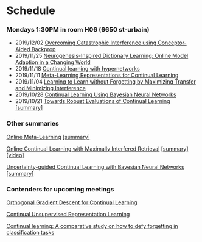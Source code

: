 # Schedule

### Mondays 1:30PM in room H06 (6650 st-urbain)

* 2019/12/02 [Overcoming Catastrophic Interference using Conceptor-Aided Backprop](https://openreview.net/pdf?id=B1al7jg0b)
* 2019/11/25 [Neurogenesis-Inspired Dictionary Learning: Online Model Adaption in a Changing World](https://arxiv.org/abs/1701.06106)
* 2019/11/18 [Continual learning with hypernetworks](https://arxiv.org/pdf/1906.00695.pdf)
* 2019/11/11 [Meta-Learning Representations for Continual Learning](https://arxiv.org/abs/1905.12588)
* 2019/11/04 [Learning to Learn without Forgetting by Maximizing Transfer and Minimizing Interference](https://arxiv.org/abs/1810.11910)
* 2019/10/28 [Continual Learning Using Bayesian Neural Networks](https://arxiv.org/abs/1910.04112)
* 2019/10/21 [Towards Robust Evaluations of Continual Learning](https://arxiv.org/abs/1805.09733) [[summary]](https://github.com/optimass/continual_learning_papers/blob/master/summaries/Towards_Robust_Evaluation_of_Continual_Learning.md)


### Other summaries

[Online Meta-Learning](https://arxiv.org/abs/1902.08438) [[summary]](https://github.com/optimass/continual_learning_papers/blob/master/summaries/Online_Meta-learning.md)

[Online Continual Learning with Maximally Interfered Retrieval](https://arxiv.org/abs/1908.04742) [[summary]](https://github.com/optimass/continual_learning_papers/blob/master/summaries/Maximally_Interfered_Retrieval.md) [[video]](https://www.youtube.com/watch?v=wfb9UV_n8jg)

[Uncertainty-guided Continual Learning with Bayesian Neural Networks](https://arxiv.org/abs/1906.02425)  [[summary]](https://www.shortscience.org/paper?bibtexKey=journals/corr/abs-1906-02425&a=mcaccia)

### Contenders for upcoming meetings

[Orthogonal Gradient Descent for Continual Learning](https://arxiv.org/abs/1910.07104)

[Continual Unsupervised Representation Learning](https://arxiv.org/pdf/1910.14481.pdf)

[Continual learning: A comparative study on how to defy forgetting in classification tasks](https://arxiv.org/abs/1909.08383)




